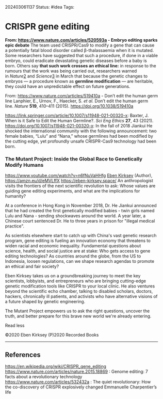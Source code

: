 202403061137
Status: #idea
Tags: 

# CRISPR gene editing
**From:  https://www.nature.com/articles/520593a  - Embryo editing sparks epic debate** 
The team used CRISPR/Cas9 to modify a gene that can cause a potentially fatal blood disorder called β-thalassaemia when it is mutated. Some researchers have suggested that such a procedure, if done in a viable embryo, could eradicate devastating genetic diseases before a baby is born. Others say **that such work crosses an ethical line:** in response to the rumours that the work was being carried out, researchers warned in _Nature_[2](https://www.nature.com/articles/520593a#ref-CR2 "Lanphier, E. et al. Nature 519, 410–411 (2015).") and _Science_[3](https://www.nature.com/articles/520593a#ref-CR3 "Baltimore, D. et al. Science 348, 36–38 (2015).") in March that because the genetic changes to embryos — a procedure known as **germline modification** — are heritable, they could have an unpredictable effect on future generations.

From: https://www.nature.com/articles/519410a  - Don’t edit the human germ line 
Lanphier, E., Urnov, F., Haecker, S. _et al._ Don’t edit the human germ line. _Nature_ **519**, 410–411 (2015). https://doi.org/10.1038/519410a

https://link.springer.com/article/10.1007/s11948-021-00320-x: Baxter, J. When is it Safe to Edit the Human Germline?. _Sci Eng Ethics_ **27**, 43 (2021). https://doi.org/10.1007/s11948-021-00320-x: In the fall of 2018 Jiankui He shocked the international community with the following announcement: two female babies, “Lulu” and “Nana,” whose germlines had been modified by the cutting edge, yet profoundly unsafe CRISPR-Cas9 technology had been born. 
### The Mutant Project: Inside the Global Race to Genetically Modify Humans 
https://www.youtube.com/watch?v=n6fNuVaHHfg 
[Eben Kirksey](https://www.amazon.co.uk/s/ref=dp_byline_sr_audible_1?ie=UTF8&search-alias=audible&field-keywords=Eben+Kirksey) (Author), https://amzn.eu/d/eMVLffX  https://eben-kirksey.space/ 
An anthropologist visits the frontiers of the next scientific revolution to ask: Whose values are guiding gene editing experiments, and what are the implications for humanity? 

At a conference in Hong Kong in November 2018, Dr. He Jiankui announced that he had created the first genetically modified babies - twin girls named Lulu and Nana - sending shockwaves around the world. A year later, a Chinese court sentenced Dr. He to three years in prison for "illegal medical practice". 

As scientists elsewhere start to catch up with China's vast genetic research program, gene editing is fueling an innovation economy that threatens to widen racial and economic inequality. Fundamental questions about science, health, and social justice are at stake: Who gets access to gene editing technologies? As countries around the globe, from the US to Indonesia, loosen regulations, can we shape research agendas to promote an ethical and fair society? 

Eben Kirksey takes us on a groundbreaking journey to meet the key scientists, lobbyists, and entrepreneurs who are bringing cutting-edge genetic modification tools like CRISPR to your local clinic. He also ventures beyond the scientific echo chamber, talking to disabled scholars, doctors, hackers, chronically ill patients, and activists who have alternative visions of a future shaped by genetic engineering. 

The Mutant Project empowers us to ask the right questions, uncover the truth, and better prepare for this brave new world we're already entering.

Read less

©2020 Eben Kirksey (P)2020 Recorded Books

---
## References
https://en.wikipedia.org/wiki/CRISPR_gene_editing
https://www.nature.com/articles/nature.2015.18869 : Genome editing: 7 facts about a revolutionary technology
https://www.nature.com/articles/532432a : The quiet revolutionary: How the co-discovery of CRISPR explosively changed Emmanuelle Charpentier’s life 
